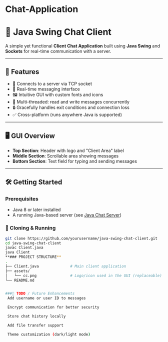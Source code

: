 # Chat-Application
# 💬 Java Swing Chat Client

A simple yet functional **Client Chat Application** built using **Java Swing** and **Sockets** for real-time communication with a server.

---

## 🚀 Features

- 📡 Connects to a server via TCP socket
- 💬 Real-time messaging interface
- 🖼️ Intuitive GUI with custom fonts and icons
- 🧵 Multi-threaded: read and write messages concurrently
- 🔒 Gracefully handles exit conditions and connection loss
- ✅ Cross-platform (runs anywhere Java is supported)

---

## 🖥️ GUI Overview

- **Top Section**: Header with logo and "Client Area" label
- **Middle Section**: Scrollable area showing messages
- **Bottom Section**: Text field for typing and sending messages

---

## 🛠️ Getting Started

### Prerequisites

- Java 8 or later installed
- A running Java-based server (see [Java Chat Server](#-server-code))

### 🧪 Cloning & Running

```bash
git clone https://github.com/yourusername/java-swing-chat-client.git
cd java-swing-chat-client
javac Client.java
java Client
**### PROJECT STRUCTURE**
.
├── Client.java              # Main client application
├── assets/
│   └── cc.png               # Logo/icon used in the GUI (replaceable)
└── README.md


###📌 TODO / Future Enhancements
 Add username or user ID to messages

 Encrypt communication for better security

 Store chat history locally

 Add file transfer support

 Theme customization (dark/light mode)
